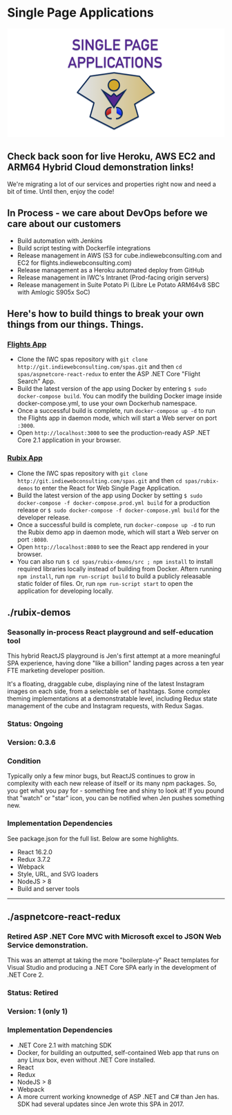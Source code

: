 # Single Page Applications

![Single Page Applications](583A2B8D-8622-4E2E-A03D-F5DF6C7268E8.png)

## Check back soon for live Heroku, AWS EC2 and ARM64 Hybrid Cloud demonstration links!
We're migrating a lot of our services and properties right now and need a bit of time. Until then, enjoy the code!

## In Process - we care about DevOps before we care about our customers
- Build automation with Jenkins
- Build script testing with Dockerfile integrations
- Release management in AWS (S3 for cube.indiewebconsulting.com and EC2 for flights.indiewebconsulting.com)
- Release management as a Heroku automated deploy from GitHub
- Release management in IWC's Intranet (Prod-facing origin servers)
- Release management in Suite Potato Pi (Libre Le Potato ARM64v8 SBC with Amlogic S905x SoC)

## Here's how to build things to break your own things from our things. Things.

### [Flights App](https://github.com/indiewebconsulting/spas/tree/master/aspnetcore-react-redux)
- Clone the IWC spas repository with `git clone http://git.indiewebconsulting.com/spas.git` and then `cd spas/aspnetcore-react-redux` to enter the ASP .NET Core "Flight Search" App.
- Build the latest version of the app using Docker by entering `$ sudo docker-compose build`. You can modify the building Docker image inside docker-compose.yml, to use your own Dockerhub namespace.
- Once a successful build is complete, run `docker-compose up -d` to run the Flights app in daemon mode, which will start a Web server on port `:3000`.
- Open `http://localhost:3000` to see the production-ready ASP .NET Core 2.1 application in your browser.

### [Rubix App](https://github.com/indiewebconsulting/spas/tree/master/rubix-demos)
- Clone the IWC spas repository with `git clone http://git.indiewebconsulting.com/spas.git` and then `cd spas/rubix-demos` to enter the React for Web Single Page Application.
- Build the latest version of the app using Docker by setting `$ sudo docker-compose -f docker-compose.prod.yml build` for a production release or `$ sudo docker-compose -f docker-compose.yml build` for the developer release.
- Once a successful build is complete, run `docker-compose up -d` to run the Rubix demo app in daemon mode, which will start a Web server on port `:8080`.
- Open `http://localhost:8080` to see the React app rendered in your browser.
- You can also run `$ cd spas/rubix-demos/src ; npm install` to install required libraries locally instead of building from Docker. Aftern running `npm install`, run `npm run-script build` to build a publicly releasable static folder of files. Or, run `npm run-script start` to open the application for developing locally.

## ./rubix-demos
### Seasonally in-process React playground and self-education tool
This hybrid ReactJS playground is Jen's first attempt at a more meaningful SPA experience, having done "like a billion" landing pages across a ten year FTE marketing developer position.

It's a floating, draggable cube, displaying nine of the latest Instagram images on each side, from a selectable set of hashtags. Some complex theming implementations at a demonstratable level, including Redux state management of the cube and Instagram requests, with Redux Sagas.

### Status: Ongoing
### Version: 0.3.6
### Condition
Typically only a few minor bugs, but ReactJS continues to grow in complexity with each new release of itself or its many npm packages.  So, you get what you pay for - something free and shiny to look at! If you pound that "watch" or "star" icon, you can be notified when Jen pushes something new. 

### Implementation Dependencies
See package.json for the full list. Below are some highlights.
- React 16.2.0
- Redux 3.7.2
- Webpack
- Style, URL, and SVG loaders
- NodeJS > 8
- Build and server tools 

---

## ./aspnetcore-react-redux
### Retired ASP .NET Core MVC with Microsoft excel to JSON Web Service demonstration.
This was an attempt at taking the more "boilerplate-y" React templates for Visual Studio and producing a .NET Core SPA early in the development of .NET Core 2.

### Status: Retired
### Version: 1 (only 1)

### Implementation Dependencies
- .NET Core 2.1 with matching SDK
- Docker, for building an outputted, self-contained Web app that runs on any Linux box, even without .NET Core installed.
- React
- Redux
- NodeJS > 8
- Webpack
- A more current working knownedge of ASP .NET and C# than Jen has. SDK had several updates since Jen wrote this SPA in 2017.




